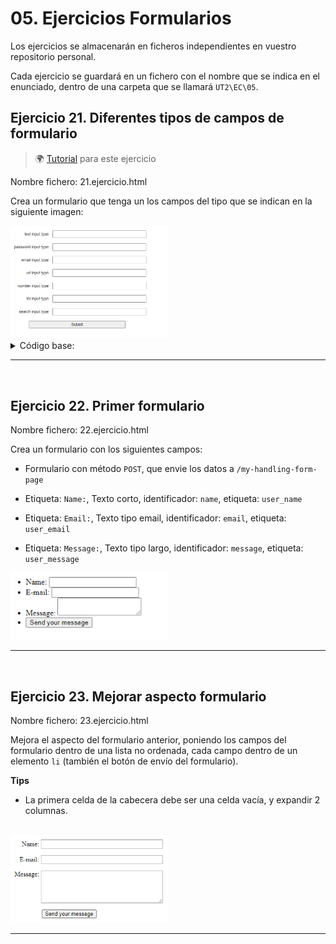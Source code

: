 # 05. Ejercicios Formularios

Los ejercicios se almacenarán en ficheros independientes en vuestro repositorio personal.

Cada ejercicio se guardará en un fichero con el nombre que se indica en el enunciado, dentro de una carpeta que se llamará `UT2\EC\05`.

## Ejercicio 21. Diferentes tipos de campos de formulario

> 🌍 [Tutorial](https://developer.mozilla.org/es/docs/Learn/Forms/Your_first_form) para este ejercicio

Nombre fichero: 21.ejercicio.html

Crea un formulario que tenga un los campos del tipo que se indican en la siguiente imagen:

<img src="res/img/04.21.1.ejercicio.png" width="50%">


<details>
<summary>Código base:</summary>

```html
<!DOCTYPE html>
<html lang="es-ES">
<head>
    <meta charset="utf-8">
    <meta name="viewport" content="width=device-width">
    <title></title>
    <style>
      html, input {
        font-family: sans-serif;
      }

      body {
        width: 90%;
        max-width: 500px;
        margin: 0 auto;
      }

      form {
        margin-top: 20px;
      }

      div {
        margin-bottom: 20px;
        display: flex;
        justify-content: space-between;
        align-items: center;
      }

      label, input, button {
        font-size: 14px;
        line-height: 1.5
      }

      label {
        text-align: right;
        width: 30%;
        margin-right: 2%;
      }

      input {
        flex: auto;
      }

      button {
        width: 70%;
        margin: 0 auto;
      }

    </style>
 </head>
<body>

</body>
  </html>
```

</details>

<hr>
<br>

## Ejercicio 22.  Primer formulario

Nombre fichero: 22.ejercicio.html

Crea un formulario con los siguientes campos:

- Formulario con método `POST`, que envie los datos a `/my-handling-form-page`

- Etiqueta: `Name:`, Texto corto, identificador: `name`, etiqueta: `user_name`
- Etiqueta: `Email:`, Texto tipo email, identificador: `email`, etiqueta: `user_email`
- Etiqueta: `Message:`, Texto tipo largo, identificador: `message`, etiqueta: `user_message`

<img src="res/img/04.22.1.ejercicio.png" width="50%">

<hr>
<br>

## Ejercicio 23. Mejorar aspecto formulario

Nombre fichero: 23.ejercicio.html

Mejora el aspecto del formulario anterior, poniendo los campos del formulario dentro de una lista no ordenada, cada campo dentro de un elemento `li` (también el botón de envío del formulario).

**Tips**

- La primera celda de la cabecera debe ser una celda vacía, y expandir 2 columnas.

<br>

<img src="res/img/04.23.1.ejercicio.png" width="50%">


<hr>
<br>

